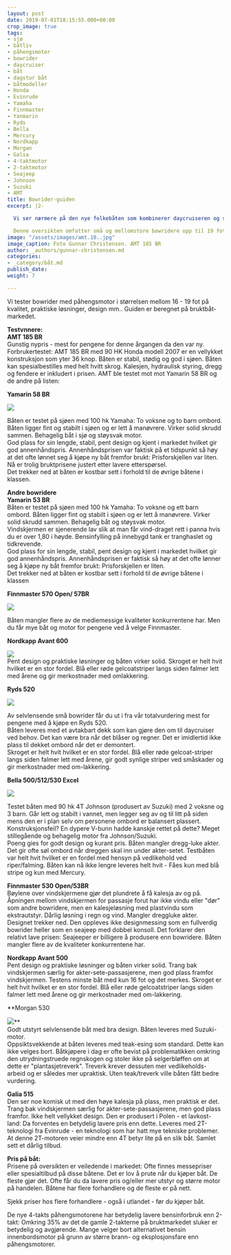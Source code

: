 ```yaml
---
layout: post
date: 2019-07-01T18:15:55.000+00:00
crop_image: true
tags:
- sjø
- båtliv
- påhengsmotor
- bowrider
- daycruiser
- båt
- dagstur båt
- båtmodeller
- Honda
- Evinrude
- Yamaha
- Finnmaster
- Yanmarin
- Ryds
- Bella
- Mercury
- Nordkapp
- Morgan
- Galia
- 4-taktmotor
- 2-taktmotor
- Seajeep
- Johnson
- Suzuki
- AMT
title: Bowrider-guiden
excerpt: |2-

  Vi ser nærmere på den nye folkebåten som kombinerer daycruiseren og seajeepens prakstiske fordeler: Lettstelt, selvlensende og muligheter for beskyttelse mot vind og regn.

  Denne oversikten omfatter små og mellomstore bowridere opp til 19 fot. Prisene er ikke oppdatert til dagens priser og kan tolkes som priser på nyere bruktbåter i dag. Det er i tillegg kommet bowridere med aluminiumsskrog som ikke er med i oversikten.
image: "/assets/images/amt.10..jpg"
image_caption: Foto Gunnar Christensen. AMT 185 BR
author: _authors/gunnar-christensen.md
categories:
- _category/båt.md
publish_date: 
weight: 7

---
```

Vi tester bowrider med påhengsmotor i størrelsen mellom 16 - 19 fot på kvalitet, praktiske løsninger, design mm.. Guiden er beregnet på bruktbåt-markedet.

**Testvnnere:**  
**AMT 185 BR**  
Gunstig nypris - mest for pengene for denne årgangen da den var ny. Forbrukertestet: AMT 185 BR med 90 HK Honda modell 2007 er en vellykket konstruksjon som yter 36 knop. Båten er stabil, stødig og god i sjøen. Båten kan spesialbestilles med helt hvitt skrog. Kalesjen, hydraulisk styring, dregg og fendere er inkludert i prisen. AMT ble testet mot mot Yamarin 58 BR og de andre på listen:

**Yamarin 58 BR**

![](/assets/images/yam58br.jpg)  
  
Båten er testet på sjøen med 100 hk Yamaha: To voksne og to barn ombord. Båten ligger fint og stabilt i sjøen og er lett å manøvrere. Virker solid skrudd sammen. Behagelig båt i sjø og støysvak motor.  
God plass for sin lengde, stabil, pent design og kjent i markedet hvilket gir god annenhåndspris. Annenhåndsprisen var faktisk på et tidspunkt så høy at det ofte lønnet seg å kjøpe ny båt fremfor brukt: Prisforskjellen var liten. Nå er trolig bruktprisene justert etter lavere etterspørsel.  
Det trekker ned at båten er kostbar sett i forhold til de øvrige båtene i klassen.

**Andre bowridere**  
**Yamarin 53 BR**  
Båten er testet på sjøen med 100 hk Yamaha: To voksne og ett barn ombord. Båten ligger fint og stabilt i sjøen og er lett å manøvrere. Virker solid skrudd sammen. Behagelig båt og støysvak motor.  
Vindskjermen er sjenerende lav slik at man får vind-draget rett i panna hvis du er over 1,80 i høyde. Bensinfylling på innebygd tank er tranghaslet og tidkrevende.  
God plass for sin lengde, stabil, pent design og kjent i markedet hvilket gir god annenhåndspris. Annenhåndsprisen er faktisk så høy at det ofte lønner seg å kjøpe ny båt fremfor brukt: Prisforskjellen er liten.  
Det trekker ned at båten er kostbar sett i forhold til de øvrige båtene i klassen

**Finnmaster 570 Open/ 57BR**

![](/assets/images/finn5700.jpg)  
  
Båten mangler flere av de mediemessige kvaliteter konkurrentene har. Men du får mye båt og motor for pengene ved å velge Finnmaster.

**Nordkapp Avant 600**

![](/assets/images/avant600.jpg)  
Pent design og praktiske løsninger og båten virker solid. Skroget er helt hvit hvilket er en stor fordel. Blå eller røde gelcoatstriper langs siden falmer lett med årene og gir merkostnader med omlakkering.

**Ryds 520**

![](/assets/images/ryds520.jpg)  
  
Av selvlensende små bowrider får du ut i fra vår totalvurdering mest for pengene med å kjøpe en Ryds 520.  
Båten leveres med et avtakbart dekk som kan gjøre den om til daycruiser ved behov. Det kan være bra når det blåser og regner. Det er imidlertid ikke plass til dekket ombord når det er demontert.  
Skroget er helt hvit hvilket er en stor fordel. Blå eller røde gelcoat-striper langs siden falmer lett med årene, gir godt synlige striper ved småskader og gir merkostnader med om-lakkering.

**Bella 500/512/530 Excel**

![](/assets/images/bella512.jpg)  
  
Testet båten med 90 hk 4T Johnson (produsert av Suzuki) med 2 voksne og 3 barn. Går lett og stabilt i vannet, men legger seg av og til litt på siden mens den er i plan selv om personene ombord er balansert plassert. Konstruksjonsfeil? En dypere V-bunn hadde kanskje rettet på dette? Meget stillegående og behagelig motor fra Johnson/Suzuki.  
Poeng gies for godt design og kurant pris. Båten mangler dregg-luke akter. Det gir ofte søl ombord når dreggen skal inn under akter-setet. Testbåten var helt hvit hvilket er en fordel med hensyn på vedlikehold ved riper/falming. Båten kan nå ikke lengre leveres helt hvit - Fåes kun med blå stripe og kun med Mercury.

**Finnmaster 530 Open/53BR**  
Bøylene over vindskjermene gjør det plundrete å få kalesja av og på. Åpningen mellom vindskjermen for passasje forut har ikke vindu eller "dør" som andre bowridere, men en kalesjeløsning med plastvindu som ekstrautstyr. Dårlig løsning i regn og vind. Mangler dreggluke akter.  
Designet trekker ned. Den oppleves ikke designmessing som en fullverdig bowrider heller som en seajeep med dobbel konsoll. Det forklarer den relativt lave prisen: Seajeeper er billigere å produsere enn bowridere. Båten mangler flere av de kvaliteter konkurrentene har.

**Nordkapp Avant 500**  
Pent design og praktiske løsninger og båten virker solid. Trang bak vindskjermen særlig for akter-sete-passasjerene, men god plass framfor vindskjermen. Testens minste båt med kun 16 fot og det merkes. Skroget er helt hvit hvilket er en stor fordel. Blå eller røde gelcoatstriper langs siden falmer lett med årene og gir merkostnader med om-lakkering.

**Morgan 530  
  
  
![](/assets/images/morgan-5250.jpg)**  
Godt utstyrt selvlensende båt med bra design. Båten leveres med Suzuki-motor.  
Oppsiktsvekkende at båten leveres med teak-esing som standard. Dette kan ikke velges bort. Båtkjøpere i dag er ofte bevist på problematikken omkring den utrydningstruede regnskogen og stoler ikke på selgerbløffen om at dette er "plantasjetreverk". Treverk krever dessuten mer vedlikeholds-arbeid og er således mer upraktisk. Uten teak/treverk ville båten fått bedre vurdering.

**Galia 515**  
Den ser noe komisk ut med den høye kalesja på plass, men praktisk er det. Trang bak vindskjermen særlig for akter-sete-passasjerene, men god plass framfor. Ikke helt vellykket design. Den er produsert i Polen - et lavkost-land: Da forventes en betydelig lavere pris enn dette. Leveres med 2T-teknologi fra Evinrude - en teknologi som har hatt mye tekniske problemer. At denne 2T-motoren veier mindre enn 4T betyr lite på en slik båt. Samlet sett et dårlig tilbud.

**Pris på båt:**  
Prisene på oversikten er veiledende i markedet: Ofte finnes messepriser eller spesialtilbud på disse båtene. Det er lov å prute når du kjøper båt. De fleste gjør det. Ofte får du da lavere pris og/eller mer utstyr og større motor på handelen. Båtene har flere forhandlere og de fleste er på nett.

Sjekk priser hos flere forhandlere - også i utlandet - før du kjøper båt.

De nye 4-takts påhengsmotorene har betydelig lavere bensinforbruk enn 2-takt: Omkring 35% av det de gamle 2-takterne på bruktmarkedet sluker er betydelig og avgjørende. Mange velger bort alternativet bensin innenbordsmotor på grunn av større brann- og eksplosjonsfare enn påhengsmotorer.